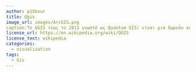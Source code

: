 ```yaml
---
author: p15kour
title: Qgis
image_url: images/ArcGIS.png
caption:Το QGIS (έως το 2013 γνωστό ως Quantum GIS) είναι μια δωρεάν και ανοιχτή πηγή διαγώνιας πλατφόρμας επιτραπέζιου συστήματος γεωγραφικών πληροφοριών (GIS) που υποστηρίζει την προβολή, επεξεργασία και ανάλυση γεωχωρικών δεδομένων.
license_url: https://en.wikipedia.org/wiki/QGIS
license_text: wikipedia
categories:
  - visualization
tags:
  - Gis
---
```

